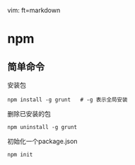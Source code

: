   vim: ft=markdown

# npm
## 简单命令
安装包

    npm install -g grunt   # -g 表示全局安装

删除已安装的包

    npm uninstall -g grunt
初始化一个package.json

    npm init

